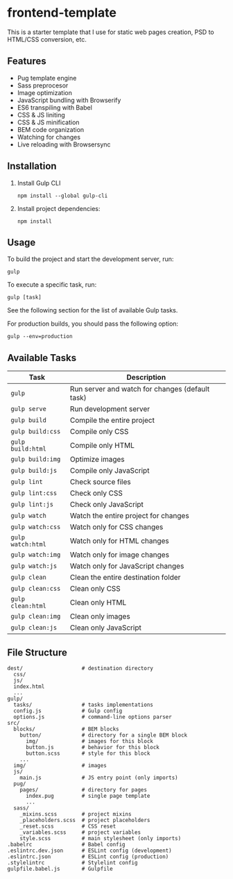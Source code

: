 frontend-template
=================
This is a starter template that I use for static web pages creation, PSD to
HTML/CSS conversion, etc.

Features
--------
* Pug template engine
* Sass preprocesor
* Image optimization
* JavaScript bundling with Browserify
* ES6 transpiling with Babel
* CSS & JS liniting
* CSS & JS minification
* BEM code organization
* Watching for changes
* Live reloading with Browsersync

Installation
------------
1. Install Gulp CLI
   ```
   npm install --global gulp-cli
   ```
2. Install project dependencies:
   ```
   npm install
   ```

Usage
-----
To build the project and start the development server, run:
```
gulp
```

To execute a specific task, run:
```
gulp [task]
```

See the following section for the list of available Gulp tasks.

For production builds, you should pass the following option:
```
gulp --env=production
```

Available Tasks
---------------
| Task                  | Description                                     |
| --------------------- | ----------------------------------------------- |
| ```gulp```            | Run server and watch for changes (default task) |
| ```gulp serve```      | Run development server                          |
| ```gulp build```      | Compile the entire project                      |
| ```gulp build:css```  | Compile only CSS                                |
| ```gulp build:html``` | Compile only HTML                               |
| ```gulp build:img```  | Optimize images                                 |
| ```gulp build:js```   | Compile only JavaScript                         |
| ```gulp lint```       | Check source files                              |
| ```gulp lint:css```   | Check only CSS                                  |
| ```gulp lint:js```    | Check only JavaScript                           |
| ```gulp watch```      | Watch the entire project for changes            |
| ```gulp watch:css```  | Watch only for CSS changes                      |
| ```gulp watch:html``` | Watch only for HTML changes                     |
| ```gulp watch:img```  | Watch only for image changes                    |
| ```gulp watch:js```   | Watch only for JavaScript changes               |
| ```gulp clean```      | Clean the entire destination folder             |
| ```gulp clean:css```  | Clean only CSS                                  |
| ```gulp clean:html``` | Clean only HTML                                 |
| ```gulp clean:img```  | Clean only images                               |
| ```gulp clean:js```   | Clean only JavaScript                           |

File Structure
--------------
```
dest/                   # destination directory
  css/
  js/
  index.html
  ...
gulp/
  tasks/                # tasks implementations
  config.js             # Gulp config
  options.js            # command-line options parser
src/
  blocks/               # BEM blocks
    button/             # directory for a single BEM block
      img/              # images for this block
      button.js         # behavior for this block
      button.scss       # style for this block
    ...
  img/                  # images
  js/
    main.js             # JS entry point (only imports)
  pug/
    pages/              # directory for pages
      index.pug         # single page template
      ...
  sass/
    _mixins.scss        # project mixins
    _placeholders.scss  # project placeholders
    _reset.scss         # CSS reset
    _variables.scss     # project variables
    style.scss          # main stylesheet (only imports)
.babelrc                # Babel config
.eslintrc.dev.json      # ESLint config (development)
.eslintrc.json          # ESLint config (production)
.stylelintrc            # Stylelint config
gulpfile.babel.js       # Gulpfile
```

